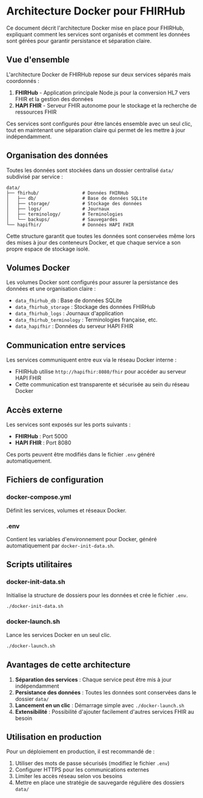 # Architecture Docker pour FHIRHub

Ce document décrit l'architecture Docker mise en place pour FHIRHub, expliquant comment les services sont organisés et comment les données sont gérées pour garantir persistance et séparation claire.

## Vue d'ensemble

L'architecture Docker de FHIRHub repose sur deux services séparés mais coordonnés :

1. **FHIRHub** - Application principale Node.js pour la conversion HL7 vers FHIR et la gestion des données
2. **HAPI FHIR** - Serveur FHIR autonome pour le stockage et la recherche de ressources FHIR

Ces services sont configurés pour être lancés ensemble avec un seul clic, tout en maintenant une séparation claire qui permet de les mettre à jour indépendamment.

## Organisation des données

Toutes les données sont stockées dans un dossier centralisé `data/` subdivisé par service :

```
data/
├── fhirhub/                # Données FHIRHub
│   ├── db/                 # Base de données SQLite
│   ├── storage/            # Stockage des données
│   ├── logs/               # Journaux
│   ├── terminology/        # Terminologies
│   └── backups/            # Sauvegardes
└── hapifhir/               # Données HAPI FHIR
```

Cette structure garantit que toutes les données sont conservées même lors des mises à jour des conteneurs Docker, et que chaque service a son propre espace de stockage isolé.

## Volumes Docker

Les volumes Docker sont configurés pour assurer la persistance des données et une organisation claire :

- `data_fhirhub_db` : Base de données SQLite
- `data_fhirhub_storage` : Stockage des données FHIRHub
- `data_fhirhub_logs` : Journaux d'application
- `data_fhirhub_terminology` : Terminologies française, etc.
- `data_hapifhir` : Données du serveur HAPI FHIR

## Communication entre services

Les services communiquent entre eux via le réseau Docker interne :

- FHIRHub utilise `http://hapifhir:8080/fhir` pour accéder au serveur HAPI FHIR
- Cette communication est transparente et sécurisée au sein du réseau Docker

## Accès externe

Les services sont exposés sur les ports suivants :

- **FHIRHub** : Port 5000
- **HAPI FHIR** : Port 8080

Ces ports peuvent être modifiés dans le fichier `.env` généré automatiquement.

## Fichiers de configuration

### docker-compose.yml

Définit les services, volumes et réseaux Docker.

### .env

Contient les variables d'environnement pour Docker, généré automatiquement par `docker-init-data.sh`.

## Scripts utilitaires

### docker-init-data.sh

Initialise la structure de dossiers pour les données et crée le fichier `.env`.

```bash
./docker-init-data.sh
```

### docker-launch.sh

Lance les services Docker en un seul clic.

```bash
./docker-launch.sh
```

## Avantages de cette architecture

1. **Séparation des services** : Chaque service peut être mis à jour indépendamment
2. **Persistance des données** : Toutes les données sont conservées dans le dossier `data/`
3. **Lancement en un clic** : Démarrage simple avec `./docker-launch.sh`
4. **Extensibilité** : Possibilité d'ajouter facilement d'autres services FHIR au besoin

## Utilisation en production

Pour un déploiement en production, il est recommandé de :

1. Utiliser des mots de passe sécurisés (modifiez le fichier `.env`)
2. Configurer HTTPS pour les communications externes
3. Limiter les accès réseau selon vos besoins
4. Mettre en place une stratégie de sauvegarde régulière des dossiers `data/`